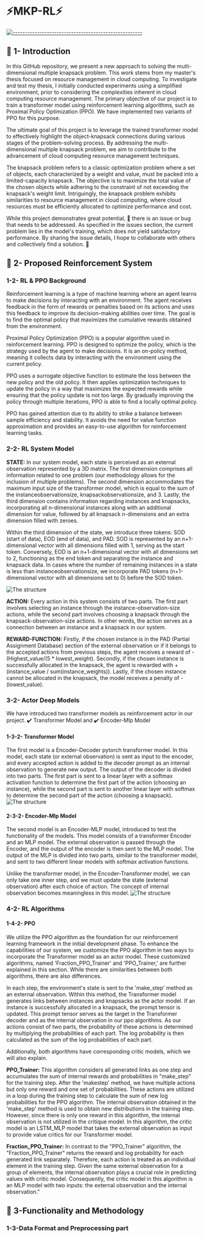 # :zap:MKP-RL:zap:

[![-----------------------------------------------------]( 
https://raw.githubusercontent.com/andreasbm/readme/master/assets/lines/aqua.png)](https://github.com/ImMohammadHosseini/incremental-learning?tab=repositories)

## :bookmark: 1- Introduction

In this GitHub repository, we present a new approach to solving the multi-dimensional multiple knapsack problem. This work stems from my master's thesis focused on resource management in cloud computing. To investigate and test my thesis, I initially conducted experiments using a simplified environment, prior to considering the complexities inherent in cloud computing resource management. The primary objective of our project is to train a transformer model using reinforcement learning algorithms, such as Proximal Policy Optimization (PPO). We have implemented two variants of PPO for this purpose.

The ultimate goal of this project is to leverage the trained transformer model to effectively highlight the object-knapsack connections during various stages of the problem-solving process. By addressing the multi-dimensional multiple knapsack problem, we aim to contribute to the advancement of cloud computing resource management techniques.

The knapsack problem refers to a classic optimization problem where a set of objects, each characterized by a weight and value, must be packed into a limited-capacity knapsack. The objective is to maximize the total value of the chosen objects while adhering to the constraint of not exceeding the knapsack's weight limit. Intriguingly, the knapsack problem exhibits similarities to resource management in cloud computing, where cloud resources must be efficiently allocated to optimize performance and cost.

While this project demonstrates great potential, :bug: there is an issue or bug that needs to be addressed. As specified in the issues section, the current problem lies in the model's training, which does not yield satisfactory performance. By sharing the issue details, I hope to collaborate with others and collectively find a solution. :rocket:

## :bookmark: 2- Proposed Reinforcement System
### 1-2- RL & PPO Background
Reinforcement learning is a type of machine learning where an agent learns to make decisions by interacting with an environment. The agent receives feedback in the form of rewards or penalties based on its actions and uses this feedback to improve its decision-making abilities over time. The goal is to find the optimal policy that maximizes the cumulative rewards obtained from the environment.

Proximal Policy Optimization (PPO) is a popular algorithm used in reinforcement learning. PPO is designed to optimize the policy, which is the strategy used by the agent to make decisions. It is an on-policy method, meaning it collects data by interacting with the environment using the current policy.

PPO uses a surrogate objective function to estimate the loss between the new policy and the old policy. It then applies optimization techniques to update the policy in a way that maximizes the expected rewards while ensuring that the policy update is not too large. By gradually improving the policy through multiple iterations, PPO is able to find a locally optimal policy.

PPO has gained attention due to its ability to strike a balance between sample efficiency and stability. It avoids the need for value function approximation and provides an easy-to-use algorithm for reinforcement learning tasks.

### 2-2- RL System Model
**STATE:** In our system model, each state is perceived as an external observation represented by a 3D matrix. The first dimension comprises all information related to one problem (our methodology allows for the inclusion of multiple problems). The second dimension accommodates the maximum input size of the transformer model, which is equal to the sum of the instanceobservationsize, knapsackobservationsize, and 3. Lastly, the third dimension contains information regarding instances and knapsacks, incorporating all n-dimensional instances along with an additional dimension for value, followed by all knapsack n-dimensions and an extra dimension filled with zeroes.

Within the third dimension of the state, we introduce three tokens: SOD (start of data), EOD (end of data), and PAD. SOD is represented by an n+1-dimensional vector with all dimensions filled with 1, serving as the start token. Conversely, EOD is an n+1-dimensional vector with all dimensions set to 2, functioning as the end token and separating the instance and knapsack data. In cases where the number of remaining instances in a state is less than instanceobservationsize, we incorporate PAD tokens (n+1-dimensional vector with all dimensions set to 0) before the SOD token.

![The structure](images/fig_1.jpg)

**ACTION:** Every action in this system consists of two parts. The first part involves selecting an instance through the instance-observation-size actions, while the second part involves choosing a knapsack through the knapsack-observation-size actions. In other words, the action serves as a connection between an instance and a knapsack in our system.

**REWARD-FUNCTION:** Firstly, if the chosen instance is in the PAD (Partial Assignment Database) section of the external observation or if it belongs to the accepted actions from previous steps, the agent receives a reward of -(Highest_value/(5 * lowest_weight). Secondly, if the chosen instance is successfully allocated in the knapsack, the agent is rewarded with +(instance_value / sum(instance_weights)). Lastly, if the chosen instance cannot be allocated in the knapsack, the model receives a penalty of -(lowest_value).

### 3-2- Actor Deep Models
We have introduced two transformer models as reinforcement actor in our project. :heavy_check_mark: Transformer Model and :heavy_check_mark: Encoder-Mlp Model

#### 1-3-2- Transformer Model
The first model is a Encoder-Decoder pytorch transformer model. In this model, each state (or external observation) is sent as input to the encoder, and every accepted action is added to the decoder prompt as an internal observation to generate new output. The output of the decoder is divided into two parts. The first part is sent to a linear layer with a softmax activation function to determine the first part of the action (choosing an instance), while the second part is sent to another linear layer with softmax to determine the second part of the action (choosing a knapsack).
![The structure](images/fig_2.jpg)
#### 2-3-2- Encoder-Mlp Model
The second model is an Encoder-MLP model, introduced to test the functionality of the models. This model consists of a transformer Encoder and an MLP model. The external observation is passed through the Encoder, and the output of the encoder is then sent to the MLP model. The output of the MLP is divided into two parts, similar to the transformer model, and sent to two different linear models with softmax activation functions.

Unlike the transformer model, in the Encoder-Transformer model, we can only take one inner step, and we must update the state (external observation) after each choice of action. The concept of internal observation becomes meaningless in this model.
![The structure](images/fig_3.jpg)

### 4-2- RL Algorithms
#### 1-4-2- PPO
We utilize the PPO algorithm as the foundation for our reinforcement learning framework in the initial development phase. To enhance the capabilities of our system, we customize the PPO algorithm in two ways to incorporate the Transformer model as an actor model. These customized algorithms, named 'Fraction_PPO_Trainer' and 'PPO_Trainer,' are further explained in this section. While there are similarities between both algorithms, there are also differences.

In each step, the environment's state is sent to the 'make_step' method as an external observation. Within this method, the Transformer model generates links between instances and knapsacks as the actor model. If an instance is successfully allocated in a knapsack, the prompt tensor is updated. This prompt tensor serves as the target in the Transformer decoder and as the internal observation in our ppo algorithms. As our actions consist of two parts, the probability of these actions is determined by multiplying the probabilities of each part. The log probability is then calculated as the sum of the log probabilities of each part.

Additionally, both algorithms have corresponding critic models, which we will also explain.

**PPO_Trainer:** This algorithm considers all generated links as one step and accumulates the sum of internal rewards and probabilities in "make_step" for the training step. After the 'makestep' method, we have multiple actions but only one reward and one set of probabilities. These actions are utilized in a loop during the training step to calculate the sum of new log probabilities for the PPO algorithm. The internal observation obtained in the 'make_step' method is used to obtain new distributions in the training step. However, since there is only one reward in this algorithm, the internal observation is not utilized in the critique model. In this algorithm, the critic model is an LSTM_MLP model that takes the external observation as input to provide value critics for our Transformer model.

**Fraction_PPO_Trainer:** In contrast to the "PPO_Trainer" algorithm, the "Fraction_PPO_Trainer" returns the reward and log probability for each generated link separately. Therefore, each action is treated as an individual element in the training step. Given the same external observation for a group of elements, the internal observation plays a crucial role in predicting values with critic model. Consequently, the critic model in this algorithm is an MLP model with two inputs: the external observation and the internal observation."

## :bookmark: 3-Functionality and Methodology

### 1-3-Data Format and Preprocessing part


